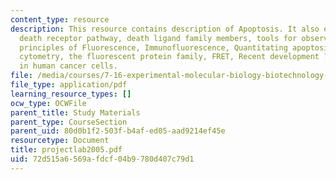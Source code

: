 ```yaml
---
content_type: resource
description: This resource contains description of Apoptosis. It also explains the
  death receptor pathway, death ligand family members, tools for observing apoptosis,
  principles of Fluorescence, Immunofluorescence, Quantitating apoptosis using flow
  cytometry, the fluorescent protein family, FRET, Recent development ?XIAP is important
  in human cancer cells.
file: /media/courses/7-16-experimental-molecular-biology-biotechnology-ii-spring-2005/72d515a6569afdcf04b9780d407c79d1_projectlab2005.pdf
file_type: application/pdf
learning_resource_types: []
ocw_type: OCWFile
parent_title: Study Materials
parent_type: CourseSection
parent_uid: 80d0b1f2-503f-b4af-ed05-aad9214ef45e
resourcetype: Document
title: projectlab2005.pdf
uid: 72d515a6-569a-fdcf-04b9-780d407c79d1
---
```

